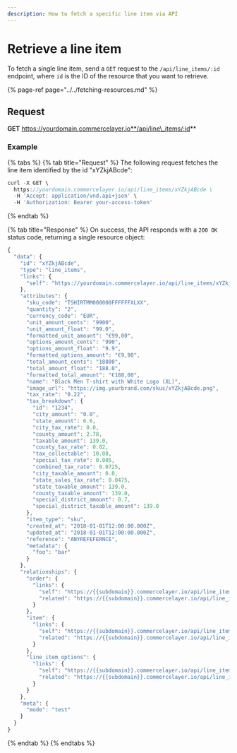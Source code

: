 ```yaml
---
description: How to fetch a specific line item via API
---
```


# Retrieve a line item

To fetch a single line item, send a `GET` request to the `/api/line_items/:id` endpoint, where `id` is the ID of the resource that you want to retrieve.

{% page-ref page="../../fetching-resources.md" %}

## Request

**GET** https://yourdomain.commercelayer.io**/api/line\_items/:id**

### **Example**

{% tabs %}
{% tab title="Request" %}
The following request fetches the line item identified by the id "xYZkjABcde":

```javascript
curl -X GET \
  https://yourdomain.commercelayer.io/api/line_items/xYZkjABcde \
  -H 'Accept: application/vnd.api+json' \
  -H 'Authorization: Bearer your-access-token'
```
{% endtab %}

{% tab title="Response" %}
On success, the API responds with a `200 OK` status code, returning a single resource object:

```javascript
{
  "data": {
    "id": "xYZkjABcde",
    "type": "line_items",
    "links": {
      "self": "https://yourdomain.commercelayer.io/api/line_items/xYZkjABcde"
    },
    "attributes": {
      "sku_code": "TSHIRTMM000000FFFFFFXLXX",
      "quantity": "2",
      "currency_code": "EUR",
      "unit_amount_cents": "9900",
      "unit_amount_float": "99.0",
      "formatted_unit_amount": "€99,00",
      "options_amount_cents": "990",
      "options_amount_float": "9.9",
      "formatted_options_amount": "€9,90",
      "total_amount_cents": "18800",
      "total_amount_float": "188.0",
      "formatted_total_amount": "€188,00",
      "name": "Black Men T-shirt with White Logo (XL)",
      "image_url": "https://img.yourbrand.com/skus/xYZkjABcde.png",
      "tax_rate": "0.22",
      "tax_breakdown": {
        "id": "1234",
        "city_amount": "0.0",
        "state_amount": 6.6,
        "city_tax_rate": 0.0,
        "county_amount": 2.78,
        "taxable_amount": 139.0,
        "county_tax_rate": 0.02,
        "tax_collectable": 10.08,
        "special_tax_rate": 0.005,
        "combined_tax_rate": 0.0725,
        "city_taxable_amount": 0.0,
        "state_sales_tax_rate": 0.0475,
        "state_taxable_amount": 139.0,
        "county_taxable_amount": 139.0,
        "special_district_amount": 0.7,
        "special_district_taxable_amount": 139.0
      },
      "item_type": "sku",
      "created_at": "2018-01-01T12:00:00.000Z",
      "updated_at": "2018-01-01T12:00:00.000Z",
      "reference": "ANYREFEFERNCE",
      "metadata": {
        "foo": "bar"
      }
    },
    "relationships": {
      "order": {
        "links": {
          "self": "https://{{subdomain}}.commercelayer.io/api/line_items/{{line_item_id}}/relationships/order",
          "related": "https://{{subdomain}}.commercelayer.io/api/line_items/{{line_item_id}}/order"
        }
      },
      "item": {
        "links": {
          "self": "https://{{subdomain}}.commercelayer.io/api/line_items/{{line_item_id}}/relationships/item",
          "related": "https://{{subdomain}}.commercelayer.io/api/line_items/{{line_item_id}}/item"
        }
      },
      "line_item_options": {
        "links": {
          "self": "https://{{subdomain}}.commercelayer.io/api/line_items/{{line_item_id}}/relationships/line_item_options",
          "related": "https://{{subdomain}}.commercelayer.io/api/line_items/{{line_item_id}}/line_item_options"
        }
      }
    },
    "meta": {
      "mode": "test"
    }
  }
}
```
{% endtab %}
{% endtabs %}

